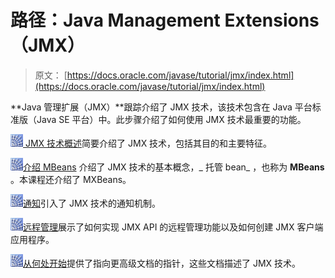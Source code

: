 # 路径：Java Management Extensions（JMX）

> 原文： [https://docs.oracle.com/javase/tutorial/jmx/index.html](https://docs.oracle.com/javase/tutorial/jmx/index.html)

**Java 管理扩展（JMX）**跟踪介绍了 JMX 技术，该技术包含在 Java 平台标准版（Java SE 平台）中。此步骤介绍了如何使用 JMX 技术最重要的功能。

[![trail icon](img/b929e6c2f9f6c31f7b36a0212d7f1fef.jpg) JMX 技术概述](overview/index.html)简要介绍了 JMX 技术，包括其目的和主要特征。

[![trail icon](img/b929e6c2f9f6c31f7b36a0212d7f1fef.jpg)介绍 MBeans](mbeans/index.html) 介绍了 JMX 技术的基本概念，_ 托管 bean_ ，也称为 **MBeans** 。本课程还介绍了 MXBeans。

[![trail icon](img/b929e6c2f9f6c31f7b36a0212d7f1fef.jpg)通知](notifs/index.html)引入了 JMX 技术的通知机制。

[![trail icon](img/b929e6c2f9f6c31f7b36a0212d7f1fef.jpg)远程管理](remote/index.html)展示了如何实现 JMX API 的远程管理功能以及如何创建 JMX 客户端应用程序。

[![trail icon](img/b929e6c2f9f6c31f7b36a0212d7f1fef.jpg)从何处开始](end.html)提供了指向更高级文档的指针，这些文档描述了 JMX 技术。